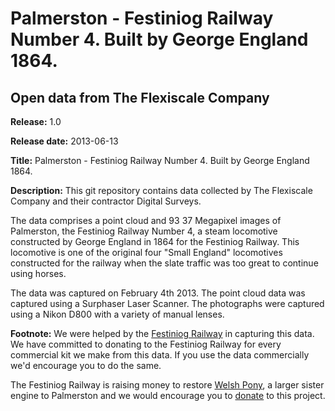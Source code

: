Palmerston - Festiniog Railway Number 4. Built by George England 1864.
===

Open data from The Flexiscale Company
---

**Release:** 1.0

**Release date:** 2013-06-13

**Title:** Palmerston - Festiniog Railway Number 4. Built by George England 1864.

**Description:** This git repository contains data collected by The Flexiscale Company and their contractor Digital Surveys. 

The data comprises a point cloud and 93 37 Megapixel images  of Palmerston, the Festiniog Railway Number 4, a steam locomotive constructed by George England in 1864 for the Festiniog Railway. This locomotive is one of the original four "Small England" locomotives constructed for the railway when the slate traffic was too great to continue using horses.

The data was captured on February 4th 2013. The point cloud data was captured using a Surphaser Laser Scanner. The photographs were captured using a Nikon D800 with a variety of manual lenses.


**Footnote:** We were helped by the [Festiniog Railway](http://festrail.co.uk/welshpony/) in capturing this data. We have committed to donating to the Festiniog Railway for every commercial kit we make from this data. If you use the data commercially we'd encourage you to do the same.

The Festiniog Railway is raising money to restore [Welsh Pony](http://festrail.co.uk/welshpony/), a larger sister engine to Palmerston and we would encourage you to [donate](http://festrail.co.uk/welshpony/) to this project.



